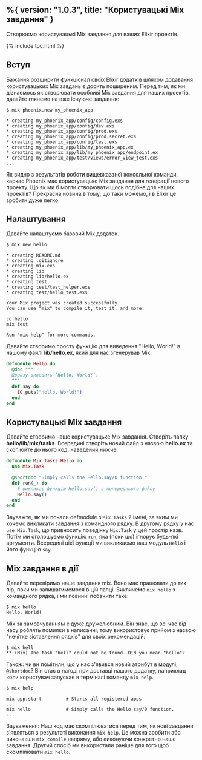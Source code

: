 %{
  version: "1.0.3",
  title: "Користувацькі Mix завдання"
}
---

Створюємо користувацькі Mix завдання для ваших Elixir проектів.

{% include toc.html %}

## Вступ

Бажання розширити функціонал своїх Elixir додатків шляхом додавання користувацьких Mix завдань є досить поширеним.
Перед тим, як ми дізнаємось як створювати особливі Mix завдання для наших проектів, давайте глянемо на вже існуюче завдання:

```shell
$ mix phoenix.new my_phoenix_app

* creating my_phoenix_app/config/config.exs
* creating my_phoenix_app/config/dev.exs
* creating my_phoenix_app/config/prod.exs
* creating my_phoenix_app/config/prod.secret.exs
* creating my_phoenix_app/config/test.exs
* creating my_phoenix_app/lib/my_phoenix_app.ex
* creating my_phoenix_app/lib/my_phoenix_app/endpoint.ex
* creating my_phoenix_app/test/views/error_view_test.exs
...
```

Як видно з результатів роботи вищевказаної консольної команди, каркас Phoenix має користувацьке Mix завдання для генерації нового проекту.
Що як ми б могли створювати щось подібне для наших проектів? Прекрасна новина в тому, що таки можемо, і в Elixir це зробити дуже легко.

## Налаштування

Давайте налаштуємо базовий Mix додаток.

```shell
$ mix new hello

* creating README.md
* creating .gitignore
* creating mix.exs
* creating lib
* creating lib/hello.ex
* creating test
* creating test/test_helper.exs
* creating test/hello_test.exs

Your Mix project was created successfully.
You can use "mix" to compile it, test it, and more:

cd hello
mix test

Run "mix help" for more commands.
```

Давайте створимо просту функцію для виведення "Hello, World!" в нашому файлі **lib/hello.ex**, який для нас згенерував Mix.

```elixir
defmodule Hello do
  @doc """
  Щоразу виводить `Hello, World!`.
  """
  def say do
    IO.puts("Hello, World!")
  end
end
```

## Користувацькі Mix завдання

Давайте створимо наше користувацьке Mix завдання.
Створіть папку **hello/lib/mix/tasks**.
Всередині створіть новий файл з назвою **hello.ex** та скопіюйте до нього код, наведений нижче:

```elixir
defmodule Mix.Tasks.Hello do
  use Mix.Task

  @shortdoc "Simply calls the Hello.say/0 function."
  def run(_) do
    # викликає функцію Hello.say() з попереднього файлу
    Hello.say()
  end
end
```

Зауважте, як ми почали defmodule з `Mix.Tasks` й імені, за яким ми хочемо викликати завдання з командного рядку.
В другому рядку у нас `use Mix.Task`, що привносить поведінку `Mix.Task` у цей простір назв.
Потім ми оголошуємо функцію `run`, яка (поки що) ігнорує будь-які аргументи.
Всередині цієї функції ми викликаємо наш модуль `Hello` і його функцію `say`.

## Mix завдання в дії

Давайте перевіримо наше завдання mix.
Воно має працювати до тих пір, поки ми залишатимемося в цій папці.
Викличемо `mix hello` з командного рядка, і ми повинні побачити таке:

```shell
$ mix hello
Hello, World!
```

Mix за замовчуванням є дуже дружелюбним.
Він знає, що всі час від часу роблять помилки в написанні, тому використовує прийом з назвою "нечітке зіставлення рядків" для своїх рекомендацій:

```shell
$ mix hell
** (Mix) The task "hell" could not be found. Did you mean "hello"?
```

Також: чи ви помітили, що у нас з'явився новий атрибут в модулі, `@shortdoc`? Він стає в нагоді при доставці нашого додатку, наприклад коли користувач запускає в терміналі команду `mix help`.

```shell
$ mix help

mix app.start         # Starts all registered apps
...
mix hello             # Simply calls the Hello.say/0 function.
...
```

Зауваження: Наш код має скомпілюватися перед тим, як нові завдання з'являться в результаті виконання `mix help`.
Це можна зробити або виконавши `mix compile` напряму, або виконуючи конкретно наше завдання. Другий спосіб ми використали раніше для того щоб скомпілювати `mix hello`.
